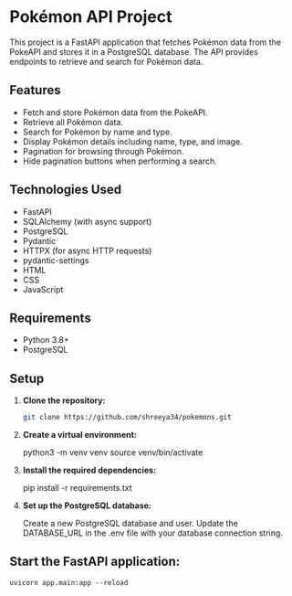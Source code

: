 # Pokémon API Project

This project is a FastAPI application that fetches Pokémon data from the PokeAPI and stores it in a PostgreSQL database. The API provides endpoints to retrieve and search for Pokémon data.

## Features

- Fetch and store Pokémon data from the PokeAPI.
- Retrieve all Pokémon data.
- Search for Pokémon by name and type.
- Display Pokémon details including name, type, and image.
- Pagination for browsing through Pokémon.
- Hide pagination buttons when performing a search.

## Technologies Used

- FastAPI
- SQLAlchemy (with async support)
- PostgreSQL
- Pydantic
- HTTPX (for async HTTP requests)
- pydantic-settings
- HTML
- CSS
- JavaScript

## Requirements

- Python 3.8+
- PostgreSQL

## Setup

1. **Clone the repository:**

   ```sh
   git clone https://github.com/shreeya34/pokemons.git
   

2. **Create a virtual environment:**
    
    python3 -m venv venv
    source venv/bin/activate

3. **Install the required dependencies:**

    pip install -r requirements.txt

4. **Set up the PostgreSQL database:**

    Create a new PostgreSQL database and user.
    Update the DATABASE_URL in the .env file with your database connection string.

## Start the FastAPI application:

    uvicorn app.main:app --reload

